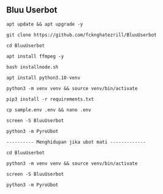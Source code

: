 ## Bluu Userbot
```
apt update && apt upgrade -y
```
```
git clone https://github.com/fcknghatezrill/BluuUserbot
```
```
cd BluuUserbot
```
```
apt install ffmpeg -y
```
```
bash installnode.sh
```
```
apt install python3.10-venv
```
```
python3 -m venv venv && source venv/bin/activate
```
```
pip3 install -r requirements.txt
```
```
cp sample.env .env && nano .env
```
```
screen -S BluuUserbot
```
```
python3 -m PyroUbot
```
```
---------- Menghidupan jika ubot mati -------------
```
```
cd BluuUserbot
```
```
python3 -m venv venv && source venv/bin/activate
```
```
screen -S BluuUserbot
```
```
python3 -m PyroUbot
```
